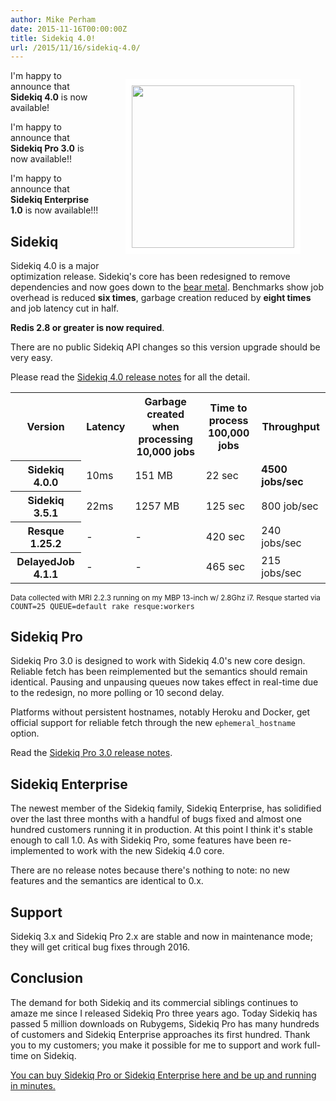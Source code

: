 ```yaml
---
author: Mike Perham
date: 2015-11-16T00:00:00Z
title: Sidekiq 4.0!
url: /2015/11/16/sidekiq-4.0/
---
```


<figure style="float: right;">
  <img style="border: solid white 10px;" src="http://cdn.shopify.com/s/files/1/0154/2777/products/Sidekiq_-_Detail_1024x1024.jpg" width="260px" />
</figure>

I'm happy to announce that **Sidekiq 4.0** is now available!

I'm happy to announce that **Sidekiq Pro 3.0** is now available!!

I'm happy to announce that **Sidekiq Enterprise 1.0** is now
available!!!

## Sidekiq

Sidekiq 4.0 is a major optimization release.  Sidekiq's core has
been redesigned to remove dependencies and now goes down to the [bear metal](http://www.boblee.com/images/bear_guitar.jpg).
Benchmarks show job overhead is reduced **six times**,
garbage creation reduced by **eight times** and job latency cut in half.

**Redis 2.8 or greater is now required**.

There are no public Sidekiq API changes so this version upgrade should be very easy.

Please read the [Sidekiq 4.0 release notes](https://github.com/mperham/sidekiq/blob/master/4.0-Upgrade.md) for all the detail.

<table width="100%">
<tr><th>Version</th><th>Latency</th><th>Garbage created when<br/> processing 10,000 jobs</th><th>Time to process<br/> 100,000 jobs</th><th>Throughput</th></tr>
<tr><th>Sidekiq 4.0.0</th><td>10ms</td><td>151 MB</td><td>22 sec</td><td><b>4500 jobs/sec</b></td></tr>
<tr><th>Sidekiq 3.5.1</th><td>22ms</td><td>1257 MB</td><td>125 sec</td><td>800 job/sec</td></tr>
<tr><th>Resque 1.25.2</th><td>-</td><td>-</td><td>420 sec</td><td>240 jobs/sec</td></tr>
<tr><th>DelayedJob 4.1.1</th><td>-</td><td>-</td><td>465 sec</td><td>215 jobs/sec</td></tr>
</table>
<small>
Data collected with MRI 2.2.3 running on my MBP 13-inch w/ 2.8Ghz i7.
Resque started via <tt>COUNT=25 QUEUE=default rake resque:workers</tt>
</small>

## Sidekiq Pro

Sidekiq Pro 3.0 is designed to work with Sidekiq 4.0's new core design.
Reliable fetch has been reimplemented but the semantics should remain
identical.  Pausing and unpausing queues now takes effect in real-time
due to the redesign, no more polling or 10 second delay.

Platforms without persistent hostnames, notably Heroku and Docker, get
official support for reliable fetch through the new `ephemeral_hostname` option.

Read the [Sidekiq Pro 3.0 release notes](https://github.com/mperham/sidekiq/blob/master/Pro-3.0-Upgrade.md).

## Sidekiq Enterprise

The newest member of the Sidekiq family, Sidekiq Enterprise, has
solidified over the last three months with a handful of bugs fixed
and almost one hundred customers running it in production.
At this point I think it's stable enough to call 1.0.
As with Sidekiq Pro, some features have been re-implemented
to work with the new Sidekiq 4.0 core.

There are no release notes because there's nothing to note: no new
features and the semantics are identical to 0.x.

## Support

Sidekiq 3.x and Sidekiq Pro 2.x are stable and now in maintenance mode; they will get critical bug fixes
through 2016.

## Conclusion

The demand for both Sidekiq and its commercial siblings continues to amaze me
since I released Sidekiq Pro three years ago.  Today Sidekiq has passed
5 million downloads on Rubygems, Sidekiq Pro has many hundreds of customers and
Sidekiq Enterprise approaches its first hundred.
Thank you to my customers; you make it possible for me to support and work
full-time on Sidekiq.

[You can buy Sidekiq Pro or Sidekiq Enterprise here and be up and
running in minutes.](http://sidekiq.org)
